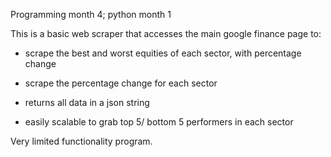 Programming month 4; python month 1

This is a basic web scraper that accesses the main google finance page to:
- scrape the best and worst equities of each sector, with percentage change
- scrape the percentage change for each sector
- returns all data in a json string

- easily scalable to grab top 5/ bottom 5 performers in each sector

Very limited functionality program.
